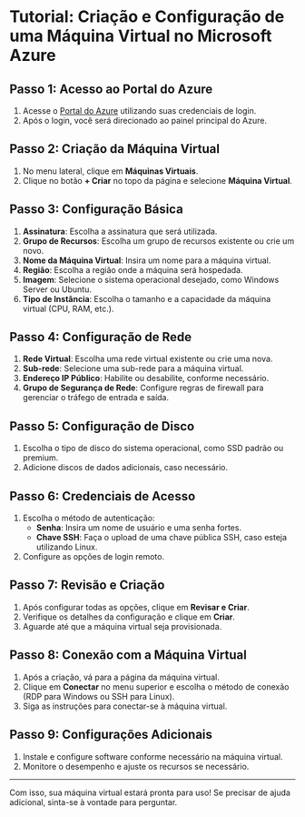 # Tutorial: Criação e Configuração de uma Máquina Virtual no Microsoft Azure

## Passo 1: Acesso ao Portal do Azure
1. Acesse o [Portal do Azure](https://portal.azure.com) utilizando suas credenciais de login.
2. Após o login, você será direcionado ao painel principal do Azure.

## Passo 2: Criação da Máquina Virtual
1. No menu lateral, clique em **Máquinas Virtuais**.
2. Clique no botão **+ Criar** no topo da página e selecione **Máquina Virtual**.

## Passo 3: Configuração Básica
1. **Assinatura**: Escolha a assinatura que será utilizada.
2. **Grupo de Recursos**: Escolha um grupo de recursos existente ou crie um novo.
3. **Nome da Máquina Virtual**: Insira um nome para a máquina virtual.
4. **Região**: Escolha a região onde a máquina será hospedada.
5. **Imagem**: Selecione o sistema operacional desejado, como Windows Server ou Ubuntu.
6. **Tipo de Instância**: Escolha o tamanho e a capacidade da máquina virtual (CPU, RAM, etc.).

## Passo 4: Configuração de Rede
1. **Rede Virtual**: Escolha uma rede virtual existente ou crie uma nova.
2. **Sub-rede**: Selecione uma sub-rede para a máquina virtual.
3. **Endereço IP Público**: Habilite ou desabilite, conforme necessário.
4. **Grupo de Segurança de Rede**: Configure regras de firewall para gerenciar o tráfego de entrada e saída.

## Passo 5: Configuração de Disco
1. Escolha o tipo de disco do sistema operacional, como SSD padrão ou premium.
2. Adicione discos de dados adicionais, caso necessário.

## Passo 6: Credenciais de Acesso
1. Escolha o método de autenticação:
   - **Senha**: Insira um nome de usuário e uma senha fortes.
   - **Chave SSH**: Faça o upload de uma chave pública SSH, caso esteja utilizando Linux.
2. Configure as opções de login remoto.

## Passo 7: Revisão e Criação
1. Após configurar todas as opções, clique em **Revisar e Criar**.
2. Verifique os detalhes da configuração e clique em **Criar**.
3. Aguarde até que a máquina virtual seja provisionada.

## Passo 8: Conexão com a Máquina Virtual
1. Após a criação, vá para a página da máquina virtual.
2. Clique em **Conectar** no menu superior e escolha o método de conexão (RDP para Windows ou SSH para Linux).
3. Siga as instruções para conectar-se à máquina virtual.

## Passo 9: Configurações Adicionais
1. Instale e configure software conforme necessário na máquina virtual.
2. Monitore o desempenho e ajuste os recursos se necessário.

---

Com isso, sua máquina virtual estará pronta para uso! Se precisar de ajuda adicional, sinta-se à vontade para perguntar.
